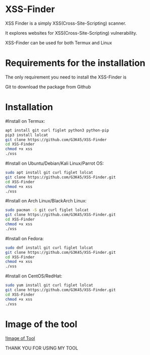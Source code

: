 # XSS-Finder
XSS Finder is a simply XSS(Cross-Site-Scripting) scanner.

It explores websites for XSS(Cross-Site-Scripting) vulnerability.

XSS-Finder can be used for both Termux and Linux


# Requirements for the installation

The only requirement you need to install the XSS-Finder is

Git to download the package from Github

# Installation

#Install on Termux:
```bash
apt install git curl figlet python3 python-pip
pip3 install lolcat
git clone https://github.com/G3K45/XSS-Finder
cd XSS-Finder
chmod +x xss
./xss
```

#Install on Ubuntu/Debian/Kali Linux/Parrot OS:
```bash
sudo apt install git curl figlet lolcat
git clone https://github.com/G3K45/XSS-Finder.git
cd XSS-Finder
chmod +x xss
./xss
```

#Install on Arch Linux/BlackArch Linux:
```bash
sudo pacman -S git curl figlet lolcat
git clone https://github.com/G3K45/XSS-Finder.git
cd XSS-Finder
chmod +x xss
./xss
```

#Install on Fedora:
```bash
sudo dnf install git curl figlet lolcat
git clone https://github.com/G3K45/XSS-Finder.git
cd XSS-Finder
chmod +x xss
./xss
```

#Install on CentOS/RedHat:
```bash
sudo yum install git curl figlet lolcat
git clone https://github.com/G3K45/XSS-Finder.git
cd XSS-Finder
chmod +x xss
./xss
```

# Image of the tool

[!Image of Tool](https://i.ibb.co/Y0v7jQq/Image6.png)

THANK YOU FOR USING MY TOOL

